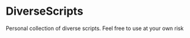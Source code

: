 DiverseScripts
==============
Personal collection of diverse scripts. Feel free to use at your own risk

